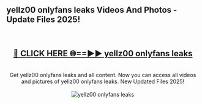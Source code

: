 <h2>yellz00 onlyfans leaks Videos And Photos - Update Files 2025!</h2>
<br>
<div align="center">
<h2><a href="https://top-ai-tools.click/QrbHav" rel="nofollow">🔴 CLICK HERE 🌐==►► yellz00 onlyfans leaks</a></h2>
<br>
Get yellz00 onlyfans leaks and all content. Now you can access all videos and pictures of yellz00 onlyfans leaks. New Updated Files 2025!
<br>
<br>
<a href="https://top-ai-tools.click/QrbHav" rel="nofollow" data-target="animated-image.originalLink"><img src="https://i.ibb.co.com/WyWwxjT/player-gif2.gif" alt="yellz00 onlyfans leaks" style="max-width: 100%; display: inline-block;" data-target="animated-image.originalImage"></a>
</div>
<br>